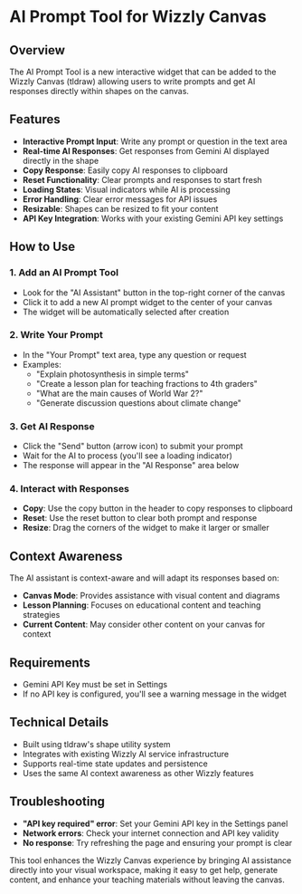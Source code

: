 # AI Prompt Tool for Wizzly Canvas

## Overview
The AI Prompt Tool is a new interactive widget that can be added to the Wizzly Canvas (tldraw) allowing users to write prompts and get AI responses directly within shapes on the canvas.

## Features
- **Interactive Prompt Input**: Write any prompt or question in the text area
- **Real-time AI Responses**: Get responses from Gemini AI displayed directly in the shape
- **Copy Response**: Easily copy AI responses to clipboard
- **Reset Functionality**: Clear prompts and responses to start fresh
- **Loading States**: Visual indicators while AI is processing
- **Error Handling**: Clear error messages for API issues
- **Resizable**: Shapes can be resized to fit your content
- **API Key Integration**: Works with your existing Gemini API key settings

## How to Use

### 1. Add an AI Prompt Tool
- Look for the "AI Assistant" button in the top-right corner of the canvas
- Click it to add a new AI prompt widget to the center of your canvas
- The widget will be automatically selected after creation

### 2. Write Your Prompt
- In the "Your Prompt" text area, type any question or request
- Examples:
  - "Explain photosynthesis in simple terms"
  - "Create a lesson plan for teaching fractions to 4th graders"
  - "What are the main causes of World War 2?"
  - "Generate discussion questions about climate change"

### 3. Get AI Response
- Click the "Send" button (arrow icon) to submit your prompt
- Wait for the AI to process (you'll see a loading indicator)
- The response will appear in the "AI Response" area below

### 4. Interact with Responses
- **Copy**: Use the copy button in the header to copy responses to clipboard
- **Reset**: Use the reset button to clear both prompt and response
- **Resize**: Drag the corners of the widget to make it larger or smaller

## Context Awareness
The AI assistant is context-aware and will adapt its responses based on:
- **Canvas Mode**: Provides assistance with visual content and diagrams
- **Lesson Planning**: Focuses on educational content and teaching strategies
- **Current Content**: May consider other content on your canvas for context

## Requirements
- Gemini API Key must be set in Settings
- If no API key is configured, you'll see a warning message in the widget

## Technical Details
- Built using tldraw's shape utility system
- Integrates with existing Wizzly AI service infrastructure
- Supports real-time state updates and persistence
- Uses the same AI context awareness as other Wizzly features

## Troubleshooting
- **"API key required" error**: Set your Gemini API key in the Settings panel
- **Network errors**: Check your internet connection and API key validity
- **No response**: Try refreshing the page and ensuring your prompt is clear

This tool enhances the Wizzly Canvas experience by bringing AI assistance directly into your visual workspace, making it easy to get help, generate content, and enhance your teaching materials without leaving the canvas. 